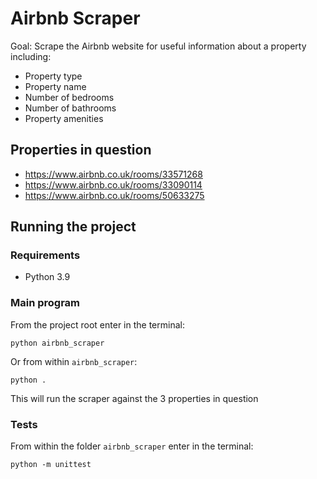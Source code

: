 # Airbnb Scraper
Goal: Scrape the Airbnb website for useful information about a property including:
- Property type
- Property name
- Number of bedrooms
- Number of bathrooms
- Property amenities

## Properties in question
- https://www.airbnb.co.uk/rooms/33571268
- https://www.airbnb.co.uk/rooms/33090114
- https://www.airbnb.co.uk/rooms/50633275

## Running the project
### Requirements
- Python 3.9

### Main program
From the project root enter in the terminal:
```
python airbnb_scraper
```
Or from within `airbnb_scraper`:
```
python .
```

This will run the scraper against the 3 properties in question

### Tests
From within the folder `airbnb_scraper` enter in the terminal:
```
python -m unittest
```